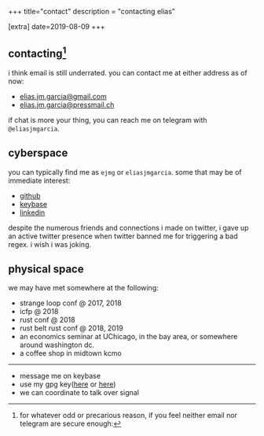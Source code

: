 +++
title="contact"
description = "contacting elias"

[extra]
date=2019-08-09
+++

## contacting[^1]

i think email is still underrated. you can contact me at either address as of now:
- <elias.jm.garcia@gmail.com>
- <elias.jm.garcia@pressmail.ch>

if chat is more your thing, you can reach  me on telegram with
`@eliasjmgarcia`.

## cyberspace

you can typically find me as `ejmg` or `eliasjmgarcia`. some that may be of immediate interest:
- [github](https://github.com/ejmg)
- [keybase](https://keybase.io/ejmg)
- [linkedin](https://www.linkedin.com/in/ejmg)

despite the numerous friends and connections i made on twitter, i gave up an
active twitter presence when twitter banned me for triggering a bad regex. i
wish i was joking.

## physical space

we may have met somewhere at the following:

- strange loop conf @ 2017, 2018
- icfp @ 2018
- rust conf @ 2018
- rust belt rust conf @ 2018, 2019
- an economics seminar at UChicago, in the bay area, or somewhere around
  washington dc.
- a coffee shop in midtown kcmo

---

[^1]: for whatever odd or precarious reason, if you feel neither email nor telegram
are secure enough:
- message me on keybase
- use my gpg key([here](../ejmg.asc) or
  [here](https://keybase.io/ejmg/pgp_keys.asc))
- we can coordinate to talk over signal
